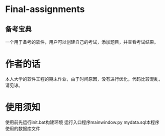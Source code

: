 # Final-assignments
## 备考宝典
一个用于备考的软件，用户可以创建自己的考试，添加题目，并查看考试结果。
# 作者的话
本人大学的软件工程的期末作业，由于时间原因，没有进行优化，代码比较混乱，请见谅。
# 使用须知
使用前先运行init.bat构建环境 
运行入口程序mainwindow.py 
mydata.sql本程序使用的数据库文件 
